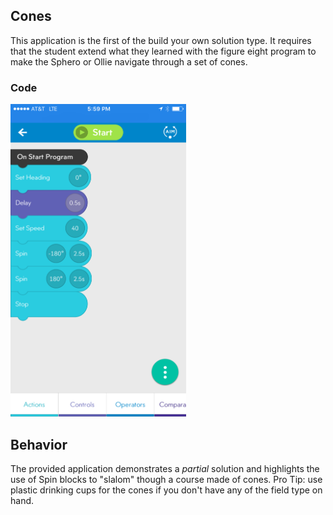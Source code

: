 ## Cones
This application is the first of the build your own solution type. It requires that the student extend what they learned with the figure eight program to make the Sphero or Ollie navigate through a set of cones.

### Code

<img src="Cones.PNG" alt="Image of Program Code" style="Height: 500px;"/>


## Behavior
The provided application demonstrates a *partial* solution and highlights the use of Spin blocks to "slalom" though a course made of cones. Pro Tip: use plastic drinking cups for the cones if you don't have any of the field type on hand.
